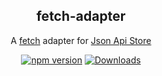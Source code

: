 <h2 align="center">fetch-adapter</h2>

<p align="center">
A <a href="https://fetch.spec.whatwg.org/" target="_blank">fetch</a> adapter for <a href="https://github.com/haydn/json-api-store" target="_blank">Json Api Store</a>
</p>

<p align="center">
  <a href="http://badge.fury.io/js/json-api-store-fetch-adapter"><img alt="npm version" src="https://badge.fury.io/js/json-api-store-fetch-adapter.svg?0.1.0"></a>
  <a href="https://npmjs.org/package/json-api-store-fetch-adapter"><img alt="Downloads" src="http://img.shields.io/npm/dm/json-api-store-fetch-adapter.svg?0.1.0"></a>
</p>
